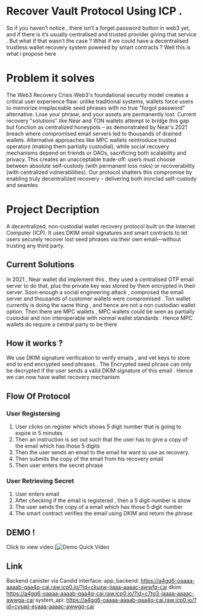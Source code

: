 # Recover Vault Protocol Using ICP .
So if you haven’t notice , there isn’t a forget password button in web3 yet, and if there is it’s usually centralised
and trusted provider giving that service . But what if that wasn’t the case ? What if we could have a
decentralised trustless wallet recovery system powered by smart contracts ? Well this is what i propose here 

# Problem it solves
The Web3 Recovery Crisis Web3's foundational security model creates a critical user experience flaw: unlike traditional systems, wallets force users to memorize irreplaceable seed phrases with no true "forgot password" alternative. Lose your phrase, and your assets are permanently lost. Current recovery "solutions" like Near and TON wallets attempt to bridge this gap but function as centralized honeypots – as demonstrated by Near's 2021 breach where compromised email servers led to thousands of drained wallets. Alternative approaches like MPC wallets reintroduce trusted operators (making them partially custodial), while social recovery mechanisms depend on friends or DAOs, sacrificing both scalability and privacy. This creates an unacceptable trade-off: users must choose between absolute self-custody (with permanent loss risks) or recoverability (with centralized vulnerabilities). Our protocol shatters this compromise by enabling truly decentralized recovery – delivering both ironclad self-custody and seamles

# Project Decription
A decentralized, non-custodial wallet recovery protocol built on the Internet Computer (ICP). It uses DKIM email signatures and smart contracts to let users securely recover lost seed phrases via their own email—without trusting any third party.

## Current Solutions 
In 2021 , Near wallet did implement this , they used a centralised OTP email server to do that, plus the private
key was stored by them encrypted in their server. Soon enough a social engineering attack , comprosed the
email server and thousands of customer wallets were compromised . Ton wallet currently is doing the same
thing , and hence are not a non custodian wallet option. Then there are MPC wallets , MPC wallets could be
seen as partially custodial and non interoperable with normal wallet standards . Hence MPC wallets do require
a central party to be there

## How it works ?
We use DKIM signature verification to verify emails , and vet keys to store end to end encrypted seed phrases
. The Encrypted seed phrase can only be decrypted if the user sends a valid DKIM signature of this email .
Hence we can now have wallet recovery mechanism
## Flow Of Protocol
### User Registersing 
1. User clicks on register which shows 5 digit number that is going to expire in 5 minutes
2. Then an instruction is set out such that the user has to give a copy of the email which has those 5 digits
3. Then the user sends an email to the email he want to use as recovery.
4. Then submits the copy of the email from his recovery email
5. Then user enters the secret phrase
### User Retrieving Secret
1. User enters email
2. After checking if the email is registered , then a 5 digit number is show
3. The user sends the copy of a email which has those 5 digit number
4. The smart contract verifies the email using DKIM and return the phrase

## DEMO !
Click to view video
[![Demo Quick Video ](https://youtu.be/Bc1x_d5B6ro)

## Link
Backend canister via Candid interface:
    app_backend: https://a4gq6-oaaaa-aaaab-qaa4q-cai.raw.icp0.io/?id=ckuxw-iiaaa-aaaac-awwfq-cai
    dkim: https://a4gq6-oaaaa-aaaab-qaa4q-cai.raw.icp0.io/?id=c7tg3-jaaaa-aaaac-awwga-cai
    system_api: https://a4gq6-oaaaa-aaaab-qaa4q-cai.raw.icp0.io/?id=cysap-eyaaa-aaaac-awwgq-cai


